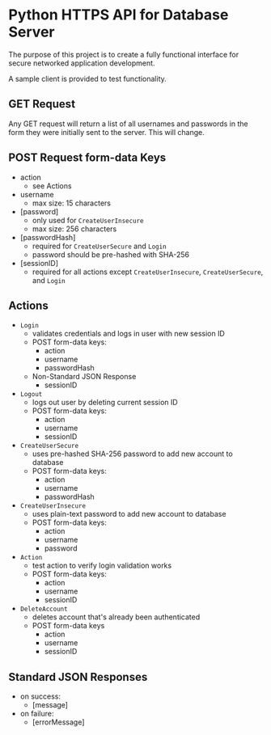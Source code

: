 # Python HTTPS API for Database Server

The purpose of this project is to create a fully functional interface for secure networked application development.

A sample client is provided to test functionality.

## GET Request ##
Any GET request will return a list of all usernames and passwords in the form they were initially sent to the server. This will change.

## POST Request form-data Keys ##
- action
  - see Actions
- username
  - max size: 15 characters
- [password]
  - only used for ```CreateUserInsecure```
  - max size: 256 characters
- [passwordHash]
  - required for ```CreateUserSecure``` and ```Login```
  - password should be pre-hashed with SHA-256
- [sessionID]
  - required for all actions except ```CreateUserInsecure```, ```CreateUserSecure```, and ```Login```

## Actions ##
- ```Login```
  - validates credentials and logs in user with new session ID
  - POST form-data keys:
    - action
    - username
    - passwordHash
  - Non-Standard JSON Response
    - sessionID
- ```Logout```
  - logs out user by deleting current session ID
  - POST form-data keys:
    - action
    - username
    - sessionID
- ```CreateUserSecure```
  - uses pre-hashed SHA-256 password to add new account to database
  - POST form-data keys:
    - action
    - username
    - passwordHash
- ```CreateUserInsecure```
  - uses plain-text password to add new account to database
  - POST form-data keys:
    - action
    - username
    - password
- ```Action``` 
  - test action to verify login validation works
  - POST form-data keys:
    - action
    - username
    - sessionID
- ```DeleteAccount```
  - deletes account that's already been authenticated
  - POST form-data keys
    - action
    - username
    - sessionID

## Standard JSON Responses ##
- on success:
  - [message]
- on failure:
  - [errorMessage]